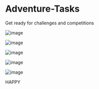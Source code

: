 # Adventure-Tasks
Get ready for challenges and competitions


![image](https://user-images.githubusercontent.com/102236245/210398607-0b7a0ad8-0742-4a3d-84a4-701bfffb4585.png)


![image](https://user-images.githubusercontent.com/102236245/210398972-5bb93be3-d647-4dbe-a612-986562d7cc38.png)


![image](https://user-images.githubusercontent.com/102236245/210399055-e1b1c70e-1fc6-4408-b703-6de4ae1deea0.png)


![image](https://user-images.githubusercontent.com/102236245/210399145-04fb055c-58d9-472e-98dc-d21171b7b149.png)


![image](https://user-images.githubusercontent.com/102236245/210399211-fb5d1e6d-7761-4f25-a632-5bebb4d87956.png)


HAPPY 
